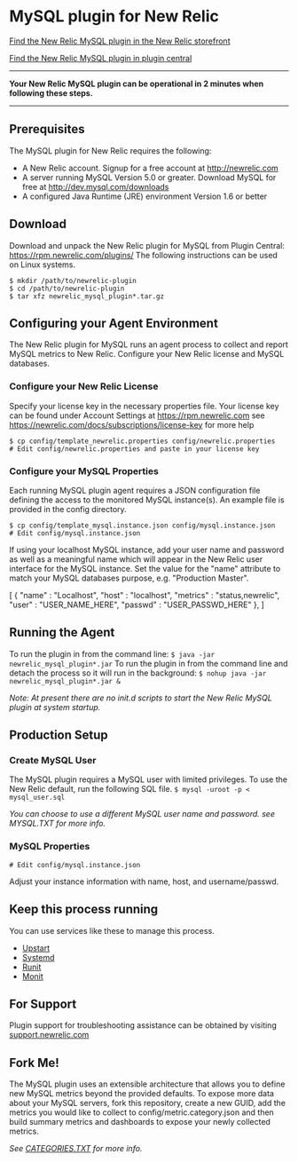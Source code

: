 # MySQL plugin for New Relic
[Find the New Relic MySQL plugin in the New Relic storefront](https://rpm.newrelic.com/plugins/new_relic_mysql/52)

[Find the New Relic MySQL plugin in plugin central](https://rpm.newrelic.com/extensions/com.newrelic.plugins.mysql.instance)

----
**Your New Relic MySQL plugin can be operational in 2 minutes when following these steps.**

----
## Prerequisites
The MySQL plugin for New Relic requires the following:

- A New Relic account. Signup for a free account at http://newrelic.com
- A server running MySQL Version 5.0 or greater. Download MySQL for free at http://dev.mysql.com/downloads
- A configured Java Runtime (JRE) environment Version 1.6 or better

## Download
Download and unpack the New Relic plugin for MySQL from Plugin Central: https://rpm.newrelic.com/plugins/
The following instructions can be used on Linux systems.

    $ mkdir /path/to/newrelic-plugin
    $ cd /path/to/newrelic-plugin
    $ tar xfz newrelic_mysql_plugin*.tar.gz

## Configuring your Agent Environment
The New Relic plugin for MySQL runs an agent process to collect and report MySQL metrics to New Relic. Configure your New Relic license and MySQL databases.

### Configure your New Relic License
Specify your license key in the necessary properties file.
Your license key can be found under Account Settings at https://rpm.newrelic.com see https://newrelic.com/docs/subscriptions/license-key for more help

    $ cp config/template_newrelic.properties config/newrelic.properties
    # Edit config/newrelic.properties and paste in your license key

### Configure your MySQL Properties
Each running MySQL plugin agent requires a JSON configuration file defining the access to the monitored MySQL instance(s). An example file is provided in the config directory.

    $ cp config/template_mysql.instance.json config/mysql.instance.json
    # Edit config/mysql.instance.json

If using your localhost MySQL instance, add your user name and password as well as a meaningful name which will appear in the New Relic user interface for the MySQL instance. Set the value for the "name" attribute to match your MySQL databases purpose, e.g. "Production Master". 

  [
	    {
	        "name" : "Localhost",
	        "host" : "localhost",
	        "metrics" : "status,newrelic",
	        "user" : "USER_NAME_HERE",
	        "passwd" : "USER_PASSWD_HERE"
	    },
	]

## Running the Agent
To run the plugin in from the command line: 
`$ java -jar newrelic_mysql_plugin*.jar`
To run the plugin in from the command line and detach the process so it will run in the background:
`$ nohup java -jar newrelic_mysql_plugin*.jar &`

*Note: At present there are no init.d scripts to start the New Relic MySQL plugin at system startup.*

## Production Setup

### Create MySQL User
The MySQL plugin requires a MySQL user with limited privileges. To use the New Relic default, run the following SQL file.
`$ mysql -uroot -p < mysql_user.sql`

*You can choose to use a different MySQL user name and password. see MYSQL.TXT for more info.*

### MySQL Properties
`# Edit config/mysql.instance.json`

Adjust your instance information with name, host, and username/passwd.

## Keep this process running
You can use services like these to manage this process.

- [Upstart](http://upstart.ubuntu.com/)
- [Systemd](http://www.freedesktop.org/wiki/Software/systemd/)
- [Runit](http://smarden.org/runit/)
- [Monit](http://mmonit.com/monit/)

## For Support
Plugin support for troubleshooting assistance can be obtained by visiting [support.newrelic.com](https://support.newrelic.com)

## Fork Me!
The MySQL plugin uses an extensible architecture that allows you to define new MySQL metrics beyond the provided defaults. To expose more data about your MySQL servers, fork this repository, create a new GUID, add the metrics you would like to collect to config/metric.category.json and then build summary metrics and dashboards to expose your newly collected metrics.

*See [CATEGORIES.TXT](https://github.com/newrelic-platform/newrelic_mysql_java_plugin/blob/master/CATEGORIES.TXT) for more info.*
